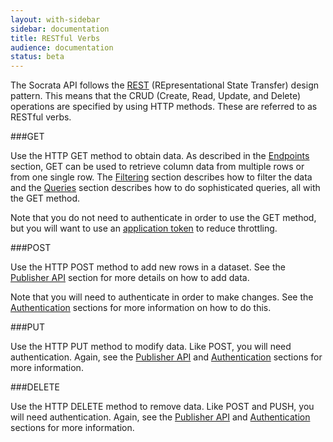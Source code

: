 ```yaml
---
layout: with-sidebar
sidebar: documentation 
title: RESTful Verbs
audience: documentation
status: beta
---
```


The Socrata API follows the [REST](http://en.wikipedia.org/wiki/Representational_state_transfer) (REpresentational State Transfer) design pattern. This means that the CRUD (Create, Read, Update, and Delete) operations are specified by using HTTP methods. These are referred to as RESTful verbs.

###GET

Use the HTTP GET method to obtain data. As described in the [Endpoints](/docs/endpoints.html) section, GET can be used to retrieve column data from multiple rows or from one single row. The [Filtering](/docs/filtering.html) section describes how to filter the data and the [Queries](/docs/queries.html) section describes how to do sophisticated queries, all with the GET method. 

Note that you do not need to authenticate in order to use the GET method, but you will want to use an [application token](/docs/app-tokens.html) to reduce throttling.

###POST

Use the HTTP POST method to add new rows in a dataset. See the [Publisher API](/publishers/getting-started/index.html) section for more details on how to add data.

Note that you will need to authenticate in order to make changes. See the [Authentication](/docs/authentication.html) sections for more information on how to do this.

###PUT

Use the HTTP PUT method to modify data. Like POST, you will need authentication. Again, see the [Publisher API](/publishers/getting-started/index.html) and [Authentication](/docs/authentication.html) sections for more information.

###DELETE

Use the HTTP DELETE method to remove data. Like POST and PUSH, you will need authentication. Again, see the [Publisher API](/publishers/getting-started/index.html) and [Authentication](/docs/authentication.html) sections for more information.

